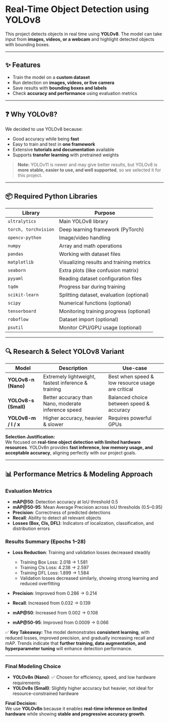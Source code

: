 # **Real-Time Object Detection using YOLOv8**

This project detects objects in real time using **YOLOv8**. The model can take input from **images, videos, or a webcam** and highlight detected objects with bounding boxes.

---

## ✨ **Features**
- Train the model on a **custom dataset**  
- Run detection on **images, videos, or live camera**  
- Save results with **bounding boxes and labels**  
- Check **accuracy and performance** using evaluation metrics  

---

## ❓ **Why YOLOv8?**
We decided to use YOLOv8 because:  
- Good accuracy while being **fast**  
- Easy to train and test in **one framework**  
- Extensive **tutorials and documentation** available  
- Supports **transfer learning** with pretrained weights  

> **Note:** YOLOv11 is newer and may give better results, but YOLOv8 is **more stable, easier to use, and well supported**, so we selected it for this project.  

---

## 📦 **Required Python Libraries**

| **Library** | **Purpose** |
|-------------|------------|
| `ultralytics` | Main YOLOv8 library |
| `torch, torchvision` | Deep learning framework (PyTorch) |
| `opencv-python` | Image/video handling |
| `numpy` | Array and math operations |
| `pandas` | Working with dataset files |
| `matplotlib` | Visualizing results and training metrics |
| `seaborn` | Extra plots (like confusion matrix) |
| `pyyaml` | Reading dataset configuration files |
| `tqdm` | Progress bar during training |
| `scikit-learn` | Splitting dataset, evaluation (optional) |
| `scipy` | Numerical functions (optional) |
| `tensorboard` | Monitoring training progress (optional) |
| `roboflow` | Dataset import (optional) |
| `psutil` | Monitor CPU/GPU usage (optional) |

---

## 🔍 **Research & Select YOLOv8 Variant**

| **Model** | **Description** | **Use-case** |
|-----------|----------------|-------------|
| **YOLOv8-n (Nano)** | Extremely lightweight, fastest inference & training | Best when speed & low resource usage are critical |
| **YOLOv8-s (Small)** | Better accuracy than Nano, moderate inference speed | Balanced choice between speed & accuracy |
| **YOLOv8-m / l / x** | Higher accuracy, heavier & slower | Requires powerful GPUs |

**Selection Justification:**  
We focused on **real-time object detection with limited hardware resources**. YOLOv8n provides **fast inference, low memory usage, and acceptable accuracy**, aligning perfectly with our project goals.

---

## 📊 **Performance Metrics & Modeling Approach**

### **Evaluation Metrics**  
- **mAP@50**: Detection accuracy at IoU threshold 0.5  
- **mAP@50-95**: Mean Average Precision across IoU thresholds (0.5–0.95)  
- **Precision**: Correctness of predicted detections  
- **Recall**: Ability to detect all relevant objects  
- **Losses (Box, Cls, DFL)**: Indicators of localization, classification, and distribution errors  

### **Results Summary (Epochs 1–28)**  

- **Loss Reduction**: Training and validation losses decreased steadily  
  - Training Box Loss: 2.018 → 1.581  
  - Training Cls Loss: 4.238 → 2.597  
  - Training DFL Loss: 1.899 → 1.584  
  - Validation losses decreased similarly, showing strong learning and reduced overfitting  

- **Precision**: Improved from 0.286 → 0.214  
- **Recall**: Increased from 0.032 → 0.139  
- **mAP@50**: Increased from 0.002 → 0.108  
- **mAP@50-95**: Improved from 0.0009 → 0.066  

✅ **Key Takeaway:** The model demonstrates **consistent learning**, with reduced losses, improved precision, and gradually increasing recall and mAP. Trends indicate that **further training, data augmentation, and hyperparameter tuning** will enhance detection performance.  

---

### **Final Modeling Choice**
- **YOLOv8n (Nano)**: ✅ Chosen for efficiency, speed, and low hardware requirements  
- **YOLOv8s (Small)**: Slightly higher accuracy but heavier, not ideal for resource-constrained hardware  

**Final Decision:**  
We use **YOLOv8n** because it enables **real-time inference on limited hardware** while showing **stable and progressive accuracy growth**.

